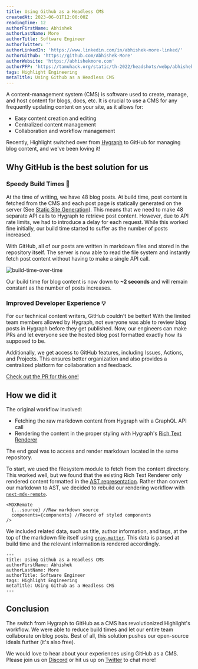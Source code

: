 ```yaml
---
title: Using Github as a Headless CMS 
createdAt: 2023-06-01T12:00:00Z
readingTime: 12
authorFirstName: Abhishek
authorLastName: More
authorTitle: Software Engineer
authorTwitter: ''
authorLinkedIn: 'https://www.linkedin.com/in/abhishek-more-linked/'
authorGithub: 'https://github.com/Abhishek-More'
authorWebsite: 'https://abhishekmore.com'
authorPFP: 'https://tamuhack.org/static/th-2022/headshots/webp/abhishek.webp'
tags: Highlight Engineering
metaTitle: Using Github as a Headless CMS 
---
```


A content-management system (CMS) is software used to create, manage, and host content for blogs, docs, etc.
It is crucial to use a CMS for any frequently updating content on your site, as it allows for:

- Easy content creation and editing
- Centralized content management
- Collaboration and workflow management

Recently, Highlight switched over from [Hygraph](https://hygraph.com) to GitHub for managing blog content, and we've been loving it!

## Why GitHub is the best solution for us

### Speedy Build Times 💨

At the time of writing, we have 48 blog posts. At build time, post content is fetched from the CMS and each post page is statically generated
on the server (See [Static Site Generation](https://nextjs.org/docs/pages/building-your-application/rendering/static-site-generation)). 
This means that we need to make 48 separate API calls to Hygraph to retrieve post content. However, due to API rate limits, we had to introduce a delay for each request. While this worked fine initially, our build time started to suffer as the number of posts increased.

With GitHub, all of our posts are written in markdown files and stored in the repository itself. The server is now able to read the file system and instantly fetch post content without having to make a single API call.

![build-time-over-time](/images/blog/using-github-as-headless-cms/blog-build-time.png)

Our build time for blog content is now down to **~2 seconds** and will remain constant as the number of posts increases. 

### Improved Developer Experience 💡

For our technical content writers, GitHub couldn't be better! With the limited team members allowed by Hygraph, not everyone was able to review blog posts in Hygraph before they get published. Now, our engineers can make PRs and let everyone see the hosted blog post formatted exactly how its supposed to be.

Additionally, we get access to GitHub features, including Issues, Actions, and Projects. This ensures better organization and also provides a centralized platform for collaboration and feedback. 

[Check out the PR for this one!](https://github.com/highlight/highlight/pull/5635)

## How we did it 

The original workflow involved:

- Fetching the raw markdown content from Hygraph with a GraphQL API call
- Rendering the content in the proper styling with Hygraph's [Rich Text Renderer](https://hygraph.com/blog/hygraph-react-rich-text-renderer)

The end goal was to access and render markdown located in the same repository.

To start, we used the filesystem module to fetch from the content directory.
This worked well, but we found that the existing Rich Text Renderer only rendered content formatted in the [AST representation](https://www.twilio.com/blog/abstract-syntax-trees). Rather than convert our markdown to AST, we decided to rebuild our rendering workflow with [`next-mdx-remote`](https://github.com/hashicorp/next-mdx-remote).

```
<MDXRemote
  {...source} //Raw markdown source
  components={components} //Record of styled components
/>
```

We included related data, such as title, author information, and tags, at the top of the markdown file itself using [`gray-matter`](https://github.com/jonschlinkert/gray-matter). This data is parsed at build time and the relevant information is rendered accordingly. 

```
---
title: Using Github as a Headless CMS 
authorFirstName: Abhishek
authorLastName: More
authorTitle: Software Engineer
tags: Highlight Engineering
metaTitle: Using Github as a Headless CMS 
---
```

## Conclusion

The switch from Hygraph to GitHub as a CMS has revolutionized Highlight's workflow. We were able to reduce build times and let our entire team collaborate on blog posts. Best of all, this solution pushes our open-source ideals further (it's also free).

We would love to hear about your experiences using GitHub as a CMS. Please join us on [Discord](https://discord.gg/yxaXEAqgwN) or hit us up on [Twitter](https://twitter.com/highlightio) to chat more!

